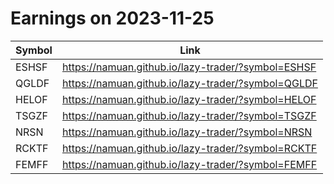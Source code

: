 # Earnings on 2023-11-25

| Symbol | Link |
| ---| --- |
| ESHSF | https://namuan.github.io/lazy-trader/?symbol=ESHSF |
| QGLDF | https://namuan.github.io/lazy-trader/?symbol=QGLDF |
| HELOF | https://namuan.github.io/lazy-trader/?symbol=HELOF |
| TSGZF | https://namuan.github.io/lazy-trader/?symbol=TSGZF |
| NRSN | https://namuan.github.io/lazy-trader/?symbol=NRSN |
| RCKTF | https://namuan.github.io/lazy-trader/?symbol=RCKTF |
| FEMFF | https://namuan.github.io/lazy-trader/?symbol=FEMFF |